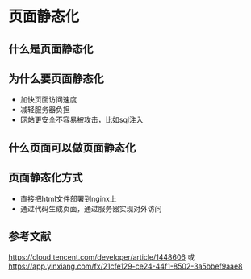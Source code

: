 # 页面静态化
## 什么是页面静态化
## 为什么要页面静态化
- 加快页面访问速度
- 减轻服务器负担
- 网站更安全不容易被攻击，比如sql注入

## 什么页面可以做页面静态化

## 页面静态化方式
- 直接把html文件部署到nginx上
- 通过代码生成页面，通过服务器实现对外访问

## 参考文献
https://cloud.tencent.com/developer/article/1448606 或 https://app.yinxiang.com/fx/21cfe129-ce24-44f1-8502-3a5bbef9aae8